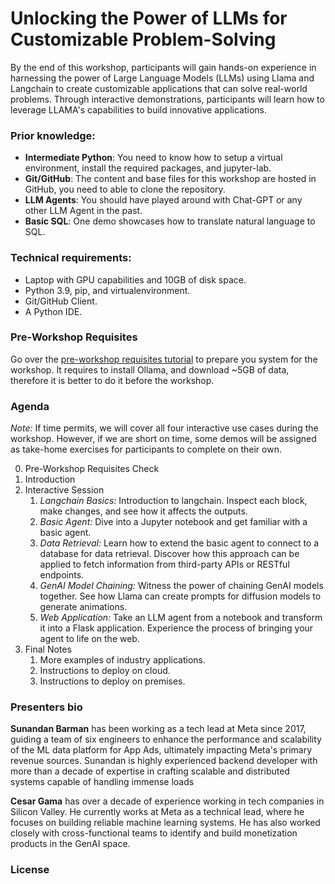 # Unlocking the Power of LLMs for Customizable Problem-Solving

By the end of this workshop, participants will gain hands-on experience in harnessing the power of Large Language Models (LLMs) using Llama and Langchain to create customizable applications that can solve real-world problems. Through interactive demonstrations, participants will learn how to leverage LLAMA's capabilities to build innovative applications. 

### Prior knowledge:
* **Intermediate Python**: You need to know how to setup a virtual environment, install the required packages, and jupyter-lab.
* **Git/GitHub**: The content and base files for this workshop are hosted in GitHub, you need to able to clone the repository.
* **LLM Agents**: You should have played around with Chat-GPT or any other LLM Agent in the past.
* **Basic SQL**: One demo showcases how to translate natural language to SQL.

### Technical requirements:
* Laptop with GPU capabilities and 10GB of disk space.
* Python 3.9, pip, and virtualenvironment.
* Git/GitHub Client.
* A Python IDE.

### Pre-Workshop Requisites
Go over the [pre-workshop requisites tutorial](./pre_reqs/pre-requisites.md) to prepare you system for the workshop. It requires to install Ollama, and download ~5GB of data, therefore it is better to do it before the workshop. 

### Agenda
*Note:* If time permits, we will cover all four interactive use cases during the workshop. However, if we are short on time, some demos will be assigned as take-home exercises for participants to complete on their own. 

0. Pre-Workshop Requisites Check
1. Introduction
2. Interactive Session
    1. *Langchain Basics:* Introduction to langchain. Inspect each block, make changes, and see how it affects the outputs.
    2. *Basic Agent:* Dive into a Jupyter notebook and get familiar with a basic agent. 
    3. *Data Retrieval:* Learn how to extend the basic agent to connect to a database for data retrieval. Discover how this approach can be applied to fetch information from third-party APIs or RESTful endpoints.
    4. *GenAI Model Chaining:* Witness the power of chaining GenAI models together. See how Llama can create prompts for diffusion models to generate animations.
    5. *Web Application:* Take an LLM agent from a notebook and transform it into a Flask application. Experience the process of bringing your agent to life on the web.
4. Final Notes
    1. More examples of industry applications.
    2. Instructions to deploy on cloud.
    3. Instructions to deploy on premises.

### Presenters bio

**Sunandan Barman** has been working as a tech lead at Meta since 2017, guiding a team of six engineers to enhance the performance and scalability of the ML data platform for App Ads, ultimately impacting Meta's primary revenue sources. Sunandan is highly experienced backend developer with more than a decade of expertise in crafting scalable and distributed systems capable of handling immense loads

**Cesar Gama** has over a decade of experience working in tech companies in Silicon Valley. He currently works at Meta as a technical lead, where he focuses on building reliable machine learning systems. He has also worked closely with cross-functional teams to identify and build monetization products in the GenAI space.

### License

